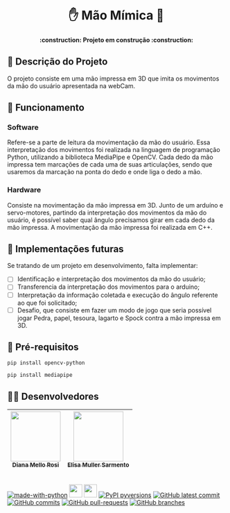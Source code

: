 <h1 align= "center"> ✋ Mão Mímica 🤖 </h1>
<h4 align="center"> 
    :construction:  Projeto em construção  :construction:
</h4>

## 📝 Descrição do Projeto
O projeto consiste em uma mão impressa em 3D que imita os movimentos da mão do usuário apresentada na webCam.

## 👾 Funcionamento
### Software
Refere-se a parte de leitura da movimentação da mão do usuário. Essa interpretação dos movimentos foi realizada na linguagem de programação Python, utilizando a biblioteca MediaPipe e OpenCV. Cada dedo da mão impressa tem 
marcações de cada uma de suas articulações, sendo que usaremos da marcação na ponta do dedo e onde liga o dedo a mão.
### Hardware
Consiste na movimentação da mão impressa em 3D. Junto de um arduíno e servo-motores, partindo da interpretação dos movimentos da mão do usuário, é possível saber qual ângulo precisamos girar em cada dedo da mão impressa.
A movimentação da mão impressa foi realizada em C++.

## 🔨 Implementações futuras
Se tratando de um projeto em desenvolvimento, falta implementar:
- [ ] Identificação e interpretação dos movimentos da mão do usuário;
- [ ] Transferencia da interpretação dos movimentos para o arduino;
- [ ] Interpretação da informação coletada e execução do ângulo referente ao que foi solicitado;
- [ ] Desafio, que consiste em fazer um modo de jogo que seria possível jogar Pedra, papel, tesoura, lagarto e Spock contra a mão impressa em 3D. 
 
## 📌 Pré-requisitos
`pip install opencv-python`

`pip install mediapipe`

## 👩‍💻 Desenvolvedores
| [<img loading="lazy" src="https://avatars.githubusercontent.com/u/136736744?v=4" width=115><br><sub>Diana Mello Rosi</sub>](https://github.com/dianamross) |  [<img loading="lazy" src="https://avatars.githubusercontent.com/u/136653897?v=4" width=115><br><sub>Elisa Muller Sarmento</sub>](https://github.com/BeWSM) |
| :---: | :---: |

⠀⠀⠀⠀⠀⠀                                                  
[![made-with-python](https://img.shields.io/badge/Made%20with-Python-1f425f.svg)](https://www.python.org/)
<img loading="lazy" src="https://cdn.jsdelivr.net/gh/devicons/devicon/icons/python/python-original.svg" width="30" height="30"/>
<img loading="lazy" src="https://cdn.jsdelivr.net/gh/devicons/devicon/icons/cplusplus/cplusplus-original.svg" width="30" height="30"/>
[![PyPI pyversions](https://img.shields.io/pypi/pyversions/ansicolortags.svg)](https://pypi.python.org/pypi/ansicolortags/)
[![GitHub latest commit](https://badgen.net/github/last-commit/erufes/mao-mimica)](https://GitHub.com/erufes/mao-mimica/commit/)
[![GitHub commits](https://badgen.net/github/commits/erufes/mao-mimica)](https://GitHub.com/erufes/mao-mimica/commit/)
[![GitHub pull-requests](https://img.shields.io/github/issues-pr/erufes/mao-mimica)](https://GitHub.com/erufes/mao-mimica/pull/)
[![GitHub branches](https://badgen.net/github/branches/erufes/mao-mimica)](https://github.com/erufes/mao-mimica/)

